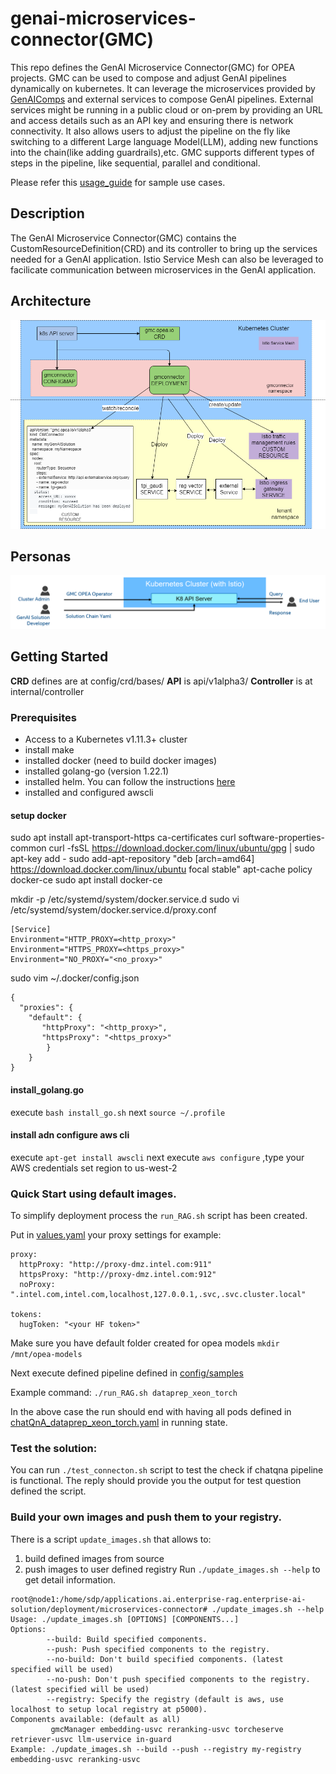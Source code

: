 # genai-microservices-connector(GMC)

This repo defines the GenAI Microservice Connector(GMC) for OPEA projects. GMC can be used to compose and adjust GenAI pipelines dynamically
on kubernetes. It can leverage the microservices provided by [GenAIComps](https://github.com/opea-project/GenAIComps) and external services to compose GenAI pipelines. External services might be running in a public cloud or on-prem by providing an URL and access details such as an API key and ensuring there is network connectivity. It also allows users to adjust the pipeline on the fly like switching to a different Large language Model(LLM), adding new functions into the chain(like adding guardrails),etc. GMC supports different types of steps in the pipeline, like sequential, parallel and conditional.

Please refer this [usage_guide](./usage_guide.md) for sample use cases.

## Description

The GenAI Microservice Connector(GMC) contains the CustomResourceDefinition(CRD) and its controller to bring up the services needed for a GenAI application.
Istio Service Mesh can also be leveraged to facilicate communication between microservices in the GenAI application.

## Architecture

![GMC Architecture](./architecture.png)

## Personas

![GMC Personas](./personas.png)

## Getting Started

**CRD** defines are at config/crd/bases/
**API** is api/v1alpha3/
**Controller** is at internal/controller

### Prerequisites

- Access to a Kubernetes v1.11.3+ cluster
- install make
- installed docker (need to build docker images)
- installed golang-go (version 1.22.1)
- installed helm. You can follow the instructions [here](https://helm.sh/docs/intro/install/)
- installed and configured awscli

#### setup docker

sudo apt install apt-transport-https ca-certificates curl software-properties-common
curl -fsSL https://download.docker.com/linux/ubuntu/gpg | sudo apt-key add -
sudo add-apt-repository "deb [arch=amd64] https://download.docker.com/linux/ubuntu focal stable"
apt-cache policy docker-ce
sudo apt install docker-ce

mkdir -p /etc/systemd/system/docker.service.d
sudo vi /etc/systemd/system/docker.service.d/proxy.conf

```
[Service]
Environment="HTTP_PROXY=<http_proxy>"
Environment="HTTPS_PROXY=<https_proxy>"
Environment="NO_PROXY="<no_proxy>"
```

sudo vim ~/.docker/config.json

```
{
  "proxies": {
    "default": {
       "httpProxy": "<http_proxy>",
       "httpsProxy": "<https_proxy>"
        }
    } 
}
```
#### install_golang.go
 
execute `bash install_go.sh` next `source ~/.profile`

#### install adn configure aws cli
execute `apt-get install awscli`
next execute `aws configure` ,type your AWS credentials set region to us-west-2

### Quick Start using default images.

To simplify deployment process the `run_RAG.sh` script has been created.

Put in  [values.yaml](https://github.com/intel-innersource/applications.ai.enterprise-rag.enterprise-ai-solution/blob/main/deployment/microservices-connector/helm/values.yaml) your proxy settings for example:
```
proxy:
  httpProxy: "http://proxy-dmz.intel.com:911"
  httpsProxy: "http://proxy-dmz.intel.com:912"
  noProxy: ".intel.com,intel.com,localhost,127.0.0.1,.svc,.svc.cluster.local"

tokens:
  hugToken: "<your HF token>"
```
Make sure you have default folder created for opea models `mkdir /mnt/opea-models` 

Next execute defined pipeline defined in [config/samples](https://github.com/intel-innersource/applications.ai.enterprise-rag.enterprise-ai-solution/blob/main/deployment/microservices-connector/config/samples/) 

Example command:
`./run_RAG.sh dataprep_xeon_torch`

In the above case the run should end with having all pods defined in [chatQnA_dataprep_xeon_torch.yaml](https://github.com/intel-innersource/applications.ai.enterprise-rag.enterprise-ai-solution/blob/main/deployment/microservices-connector/config/samples/chatQnA_dataprep_xeon_torch.yaml) in running state.

### Test the solution:
You can run `./test_connecton.sh` script to test the check if chatqna pipeline is functional. The reply should provide you the output for test question defined the script.

### Build your own images and push them to your registry. 

There is a script `update_images.sh` that allows to:
1. build defined images from source
2. push images to user defined registry
Run `./update_images.sh --help` to get detail information.

```
root@node1:/home/sdp/applications.ai.enterprise-rag.enterprise-ai-solution/deployment/microservices-connector# ./update_images.sh --help
Usage: ./update_images.sh [OPTIONS] [COMPONENTS...]
Options:
        --build: Build specified components.
        --push: Push specified components to the registry.
        --no-build: Don't build specified components. (latest specified will be used)
        --no-push: Don't push specified components to the registry. (latest specified will be used)
        --registry: Specify the registry (default is aws, use localhost to setup local registry at p5000).
Components available: (default as all)
         gmcManager embedding-usvc reranking-usvc torcheserve retriever-usvc llm-uservice in-guard
Example: ./update_images.sh --build --push --registry my-registry embedding-usvc reranking-usvc
```
